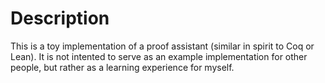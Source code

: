 # Description

This is a toy implementation of a proof assistant (similar in spirit to Coq or Lean). It is not intented to serve as an example implementation for other people, but rather as a learning experience for myself.